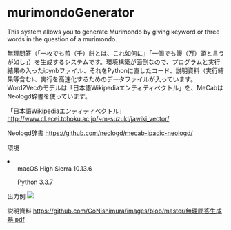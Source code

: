 # murimondoGenerator
This system allows you to generate Murimondo by giving keyword or three words in the question of a murimondo.

無理問答（「一枚でも煎（千）餅とは、これ如何に」「一個でも饅（万）頭と言うが如し」）を生成するシステムです。環境構築が面倒なので、プログラムと実行結果の入ったipynbファイル、それをPythonに直したコード、説明資料（実行結果等含む）、実行を高速化するためのデータファイルが入っています。Word2Vecのモデルは「日本語Wikipediaエンティティベクトル」を、MeCabはNeologd辞書を使っています。

「日本語Wikipediaエンティティベクトル」
http://www.cl.ecei.tohoku.ac.jp/~m-suzuki/jawiki_vector/

Neologd辞書
https://github.com/neologd/mecab-ipadic-neologd/


環境
<li>
<ul>macOS High Sierra 10.13.6</ul>
<ul>Python 3.3.7</ul>
</li>

出力例
<img src="https://github.com/GoNishimura/images/blob/master/無理問答生成器のコピー-1.png">

説明資料
https://github.com/GoNishimura/images/blob/master/無理問答生成器.pdf

